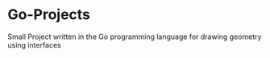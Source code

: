 # Go-Projects
Small Project written in the Go programming language for drawing geometry using interfaces
